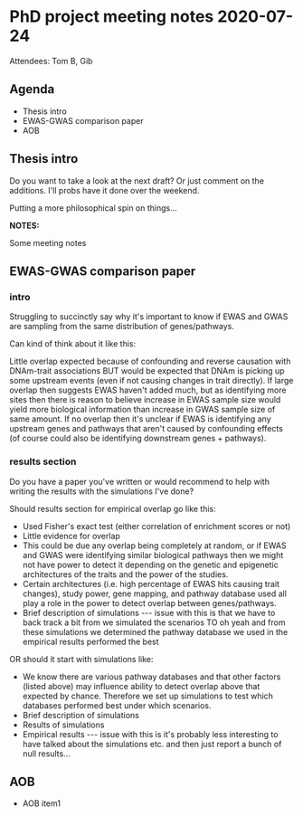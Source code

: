 # PhD project meeting notes 2020-07-24

Attendees: Tom B, Gib

## Agenda

* Thesis intro 
* EWAS-GWAS comparison paper
* AOB

## Thesis intro

Do you want to take a look at the next draft? Or just comment on the additions. I'll probs have it done over the weekend.

Putting a more philosophical spin on things... 

__NOTES:__

Some meeting notes

## EWAS-GWAS comparison paper

### intro

Struggling to succinctly say why it's important to know if EWAS and GWAS are sampling from the same distribution of genes/pathways.

Can kind of think about it like this:

Little overlap expected because of confounding and reverse causation with DNAm-trait associations BUT would be expected that DNAm is picking up some upstream events (even if not causing changes in trait directly). If large overlap then suggests EWAS haven't added much, but as identifying more sites then there is reason to believe increase in EWAS sample size would yield more biological information than increase in GWAS sample size of same amount. If no overlap then it's unclear if EWAS is identifying any upstream genes and pathways that aren't caused by confounding effects (of course could also be identifying downstream genes + pathways).

### results section

Do you have a paper you've written or would recommend to help with writing the results with the simulations I've done?

Should results section for empirical overlap go like this:
- Used Fisher's exact test (either correlation of enrichment scores or not)
- Little evidence for overlap
- This could be due any overlap being completely at random, or if EWAS and GWAS were identifying similar biological pathways then we might not have power to detect it depending on the genetic and epigenetic architectures of the traits and the power of the studies. 
- Certain architectures (i.e. high percentage of EWAS hits causing trait changes), study power, gene mapping, and pathway database used all play a role in the power to detect overlap between genes/pathways. 
- Brief description of simulations --- issue with this is that we have to back track a bit from we simulated the scenarios TO oh yeah and from these simulations we determined the pathway database we used in the empirical results performed the best

OR should it start with simulations like:
- We know there are various pathway databases and that other factors (listed above) may influence ability to detect overlap above that expected by chance. Therefore we set up simulations to test which databases performed best under which scenarios. 
- Brief description of simulations
- Results of simulations
- Empirical results --- issue with this is it's probably less interesting to have talked about the simulations etc. and then just report a bunch of null results...

## AOB

* AOB item1